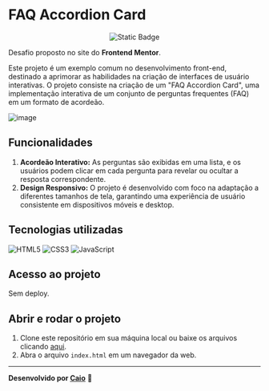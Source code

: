 # FAQ Accordion Card

<p align="center">
     <img loading="lazy" alt="Static Badge" src="https://img.shields.io/badge/Status-Conclu%C3%ADdo-blue?style=for-the-badge">
</p>

Desafio proposto no site do **Frontend Mentor**.

Este projeto é um exemplo comum no desenvolvimento front-end, destinado a aprimorar as habilidades na criação de interfaces de usuário interativas. O projeto consiste na criação de um "FAQ Accordion Card", uma implementação interativa de um conjunto de perguntas frequentes (FAQ) em um formato de acordeão. 

![image](https://github.com/caioikn/cartao-faq/assets/28030999/c1570c43-63a4-4d11-9ef1-2bcb40ed61bc)

## Funcionalidades
1. **Acordeão Interativo:** As perguntas são exibidas em uma lista, e os usuários podem clicar em cada pergunta para revelar ou ocultar a resposta correspondente.
2. **Design Responsivo:** O projeto é desenvolvido com foco na adaptação a diferentes tamanhos de tela, garantindo uma experiência de usuário consistente em dispositivos móveis e desktop.

## Tecnologias utilizadas
![HTML5](https://img.shields.io/badge/html5-%23E34F26.svg?style=for-the-badge&logo=html5&logoColor=white) ![CSS3](https://img.shields.io/badge/css3-%231572B6.svg?style=for-the-badge&logo=css3&logoColor=white) ![JavaScript](https://img.shields.io/badge/JavaScript-323330?style=for-the-badge&logo=javascript&logoColor=F7DF1E)

## Acesso ao projeto
Sem deploy.

## Abrir e rodar o projeto
1. Clone este repositório em sua máquina local ou baixe os arquivos clicando [aqui](https://github.com/caioikn/cartao-faq/archive/main/cartao-faq.zip).
2. Abra o arquivo `index.html` em um navegador da web.

---
**Desenvolvido por [Caio](https://www.linkedin.com/in/caioikena/)** 💙
